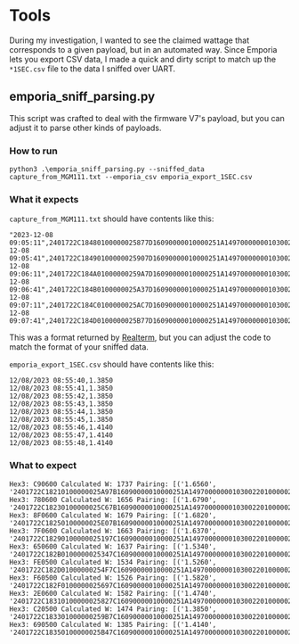 # Tools

During my investigation, I wanted to see the claimed wattage that corresponds to a given payload, but in an automated way. Since Emporia lets you export CSV data, I made a quick and dirty script to match up the `*1SEC.csv` file to the data I sniffed over UART. 

## emporia_sniff_parsing.py

This script was crafted to deal with the firmware V7's payload, but you can adjust it to parse other kinds of payloads.

### How to run

`python3 .\emporia_sniff_parsing.py --sniffed_data capture_from_MGM111.txt --emporia_csv emporia_export_1SEC.csv`

### What it expects

`capture_from_MGM111.txt` should have contents like this:
```
"2023-12-08 09:05:11",2401722C18480100000025877D16090000010000251A14970000000103002201000002030022E803000004002AA704000D"2023-12-08 09:05:41",2401722C18490100000025907D16090000010000251A14970000000103002201000002030022E803000004002A8F04000D"2023-12-08 09:06:11",2401722C184A01000000259A7D16090000010000251A14970000000103002201000002030022E803000004002AA304000D"2023-12-08 09:06:41",2401722C184B0100000025A37D16090000010000251A14970000000103002201000002030022E803000004002A5404000D"2023-12-08 09:07:11",2401722C184C0100000025AC7D16090000010000251A14970000000103002201000002030022E803000004002A8E04000D"2023-12-08 09:07:41",2401722C184D0100000025B77D16090000010000251A14970000000103002201000002030022E803000004002AD104000D
```

This was a format returned by [Realterm](https://realterm.sourceforge.io/), but you can adjust the code to match the format of your sniffed data.

`emporia_export_1SEC.csv` should have contents like this:
```
12/08/2023 08:55:40,1.3850
12/08/2023 08:55:41,1.3850
12/08/2023 08:55:42,1.3850
12/08/2023 08:55:43,1.3850
12/08/2023 08:55:44,1.3850
12/08/2023 08:55:45,1.3850
12/08/2023 08:55:46,1.4140
12/08/2023 08:55:47,1.4140
12/08/2023 08:55:48,1.4140
```

### What to expect

```
Hex3: C90600 Calculated W: 1737 Pairing: [('1.6560', '2401722C18210100000025A97B16090000010000251A14970000000103002201000002030022E803000004002AC906000D')]
Hex3: 780600 Calculated W: 1656 Pairing: [('1.6790', '2401722C18230100000025C67B16090000010000251A14970000000103002201000002030022E803000004002A7806000D')]
Hex3: 8F0600 Calculated W: 1679 Pairing: [('1.6820', '2401722C18250100000025E07B16090000010000251A14970000000103002201000002030022E803000004002A8F06000D')]
Hex3: 7F0600 Calculated W: 1663 Pairing: [('1.6370', '2401722C18290100000025197C16090000010000251A14970000000103002201000002030022E803000004002A7F06000D')]
Hex3: 650600 Calculated W: 1637 Pairing: [('1.5340', '2401722C182B0100000025347C16090000010000251A14970000000103002201000002030022E803000004002A6506000D')]
Hex3: FE0500 Calculated W: 1534 Pairing: [('1.5260', '2401722C182D01000000254F7C16090000010000251A14970000000103002201000002030022E803000004002AFE05000D')]
Hex3: F60500 Calculated W: 1526 Pairing: [('1.5820', '2401722C182F0100000025697C16090000010000251A14970000000103002201000002030022E803000004002AF605000D')]
Hex3: 2E0600 Calculated W: 1582 Pairing: [('1.4740', '2401722C18310100000025827C16090000010000251A14970000000103002201000002030022E803000004002A2E06000D')]
Hex3: C20500 Calculated W: 1474 Pairing: [('1.3850', '2401722C183301000000259B7C16090000010000251A14970000000103002201000002030022E803000004002AC205000D')]
Hex3: 690500 Calculated W: 1385 Pairing: [('1.4140', '2401722C18350100000025B47C16090000010000251A14970000000103002201000002030022E803000004002A6905000D')]
```